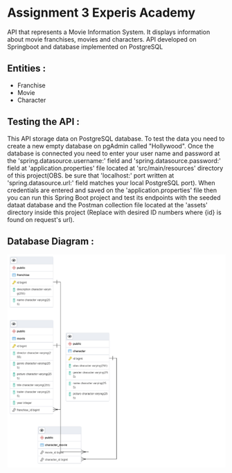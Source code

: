 # Assignment 3 Experis Academy 

API that represents a Movie Information System. It displays information about movie franchises, movies and characters.
API developed on Springboot and database implemented on PostgreSQL

## Entities :
- Franchise
- Movie
- Character  

## Testing the API :
This API storage data on PostgreSQL database. To test the data you need to create a new empty database on pgAdmin called "Hollywood". Once the database is connected you need to 
enter your user name and password at the 'spring.datasource.username:' field and 'spring.datasource.password:' field at 'application.properties' file located at 'src/main/resources' directory of this project(OBS. be sure that 'localhost:' port written at 'spring.datasource.url:' field matches your local PostgreSQL port). When credentials are entered and saved on the 'application.properties' file then you can run this Spring Boot project and test its endpoints with the seeded dataat database and the Postman collection file located at the 'assets' directory inside this project (Replace with desired ID numbers where {id} is found on request's url).  

## Database Diagram : 
![](https://github.com/Adamjohansson123/MovieSpringAPI/blob/main/assets/psql-diagram.png?raw=true)



